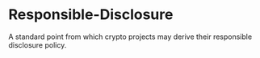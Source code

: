 # Responsible-Disclosure
A standard point from which crypto projects may derive their responsible disclosure policy.
